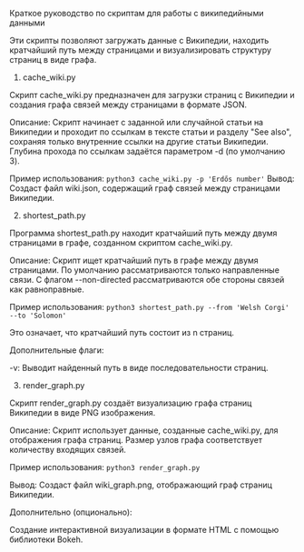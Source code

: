 Краткое руководство по скриптам для работы с википедийными данными

Эти скрипты позволяют загружать данные с Википедии, находить кратчайший путь между страницами и визуализировать структуру страниц в виде графа.

1. cache_wiki.py

Скрипт cache_wiki.py предназначен для загрузки страниц с Википедии и создания графа связей между страницами в формате JSON.

Описание:
Скрипт начинает с заданной или случайной статьи на Википедии и проходит по ссылкам в тексте статьи и разделу "See also", сохраняя только внутренние ссылки на другие статьи Википедии. Глубина прохода по ссылкам задаётся параметром -d (по умолчанию 3).

Пример использования:
`python3 cache_wiki.py -p 'Erdős number'`
Вывод:
Создаст файл wiki.json, содержащий граф связей между страницами Википедии.


2. shortest_path.py

Программа shortest_path.py находит кратчайший путь между двумя страницами в графе, созданном скриптом cache_wiki.py.

Описание:
Скрипт ищет кратчайший путь в графе между двумя страницами. По умолчанию рассматриваются только направленные связи. С флагом --non-directed рассматриваются обе стороны связей как равноправные.

Пример использования:
`python3 shortest_path.py --from 'Welsh Corgi' --to 'Solomon'`

Это означает, что кратчайший путь состоит из n страниц.

Дополнительные флаги:

-v: Выводит найденный путь в виде последовательности страниц.

3. render_graph.py

Скрипт render_graph.py создаёт визуализацию графа страниц Википедии в виде PNG изображения.

Описание:
Скрипт использует данные, созданные cache_wiki.py, для отображения графа страниц. Размер узлов графа соответствует количеству входящих связей.

Пример использования:
`python3 render_graph.py`

Вывод:
Создаст файл wiki_graph.png, отображающий граф страниц Википедии.

Дополнительно (опционально):

Создание интерактивной визуализации в формате HTML с помощью библиотеки Bokeh.
